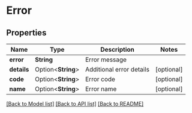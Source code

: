 # Error

## Properties

Name | Type | Description | Notes
------------ | ------------- | ------------- | -------------
**error** | **String** | Error message | 
**details** | Option<**String**> | Additional error details | [optional]
**code** | Option<**String**> | Error code | [optional]
**name** | Option<**String**> | Error name | [optional]

[[Back to Model list]](../README.md#documentation-for-models) [[Back to API list]](../README.md#documentation-for-api-endpoints) [[Back to README]](../README.md)


